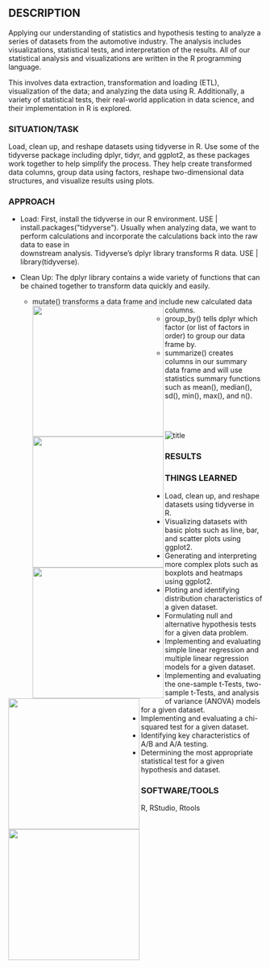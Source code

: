 ## DESCRIPTION
Applying our understanding of statistics and hypothesis testing to analyze a series of datasets from the automotive industry. 
The analysis includes visualizations, statistical tests, and interpretation of the results. All of our statistical analysis and visualizations are written in the R programming language.

This involves data extraction, transformation and loading (ETL), visualization of the data; and analyzing the data using R. 
Additionally, a variety of statistical tests, their real-world application in data science, and their implementation in R is explored.

### SITUATION/TASK
Load, clean up, and reshape datasets using tidyverse in R. Use some of the tidyverse package including dplyr, tidyr, and ggplot2, as these packages work together to help simplify the process. They help create transformed data columns, group data using factors, reshape two-dimensional data structures, and visualize results using plots.

### APPROACH
  * Load: 
  First, install the tidyverse in our R environment.  USE | install.packages("tidyverse").
  Usually when analyzing data, we want to perform calculations and incorporate the calculations back into the raw data to ease in     
  downstream analysis. Tidyverse’s dplyr library transforms R data. USE | library(tidyverse).
  
  * Clean Up:
  The dplyr library contains a wide variety of functions that can be chained together to transform data quickly and easily.
    * mutate() transforms a data frame and include new calculated data columns.
     <img align="left" width="260" src="/pics/street.png"><br/>
    * group_by() tells dplyr which factor (or list of factors in order) to group our data frame by.
    <img align="left" width="260" src="/pics/satellite.png"><br/>
    * summarize() creates columns in our summary data frame and will use statistics summary functions such as mean(), median(),
      sd(), min(), max(), and n().
     <img align="left" width="260" src="/pics/satellite.png"><br/>


   
<img align="left" width="260" src="/pics/satellite.png"><br/>
<img align="left" width="260" src="/pics/dark.png"><br/>
     
  

![title](link)


### RESULTS

### THINGS LEARNED
* Load, clean up, and reshape datasets using tidyverse in R.
* Visualizing datasets with basic plots such as line, bar, and scatter plots using ggplot2.
* Generating and interpreting more complex plots such as boxplots and heatmaps using ggplot2.
* Ploting and identifying distribution characteristics of a given dataset.
* Formulating null and alternative hypothesis tests for a given data problem.
* Implementing and evaluating simple linear regression and multiple linear regression models for a given dataset.
* Implementing and evaluating the one-sample t-Tests, two-sample t-Tests, and analysis of variance (ANOVA) models for a given dataset.
* Implementing and evaluating a chi-squared test for a given dataset.
* Identifying key characteristics of A/B and A/A testing.
* Determining the most appropriate statistical test for a given hypothesis and dataset.

### SOFTWARE/TOOLS
 R, RStudio, Rtools
